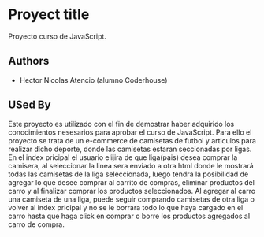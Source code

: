 # Proyect title

Proyecto curso de JavaScript.

## Authors

- Hector Nicolas Atencio (alumno Coderhouse)

## USed By

Este proyecto es utilizado con el fin de demostrar haber adquirido los conocimientos nesesarios para aprobar el curso de JavaScript.
Para ello el proyecto se trata de un e-commerce de camisetas de futbol y articulos para realizar dicho deporte, donde las camisetas estaran seccionadas por ligas. En el index pricipal el usuario elijira de que liga(pais) desea comprar la camisera, al seleccionar la linea sera enviado a otra html donde le mostrará todas las camisetas de la liga seleccionada, luego tendra la posibilidad de agregar lo que desee comprar al carrito de compras, eliminar productos del carro y al finalizar comprar los productos seleccionados. Al agregar al carro una camiseta de una liga, puede seguir comprando camisetas de otra liga o volver al index pricipal y no se le borrara todo lo que haya cargado en el carro hasta que haga click en comprar o borre los productos agregados al carro de compra. 